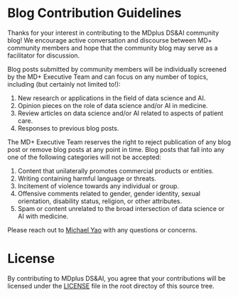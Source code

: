 # Blog Contribution Guidelines

Thanks for your interest in contributing to the MDplus DS&AI community blog! We encourage active conversation and discourse between MD+ community members and hope that the community blog may serve as a facilitator for discussion.

Blog posts submitted by community members will be individually screened by the MD+ Executive Team and can focus on any number of topics, including (but certainly not limited to!):

  1. New research or applications in the field of data science and AI.
  2. Opinion pieces on the role of data science and/or AI in medicine.
  3. Review articles on data science and/or AI related to aspects of patient care.
  4. Responses to previous blog posts.

The MD+ Executive Team reserves the right to reject publication of any blog post or remove blog posts at any point in time. Blog posts that fall into any one of the following categories will not be accepted:

  1. Content that unilaterally promotes commercial products or entities.
  2. Writing containing harmful language or threats.
  3. Incitement of violence towards any individual or group.
  4. Offensive comments related to gender, gender identity, sexual orientation, disability status, religion, or other attributes.
  5. Spam or content unrelated to the broad intersection of data science or AI with medicine.

Please reach out to [Michael Yao](mailto:michael@mdplusplus.org) with any questions or concerns.

# License

By contributing to MDplus DS&AI, you agree that your contributions will be licensed under the [LICENSE](/LICENSE.md) file in the root directoy of this source tree.
